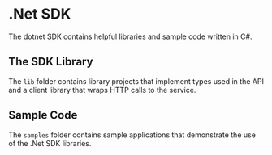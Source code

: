 # .Net SDK

The dotnet SDK contains helpful libraries and sample code written in C#.

## The SDK Library
The `lib` folder contains library projects that implement types used in the API and a client library that wraps HTTP calls to the service.

## Sample Code
The `samples` folder contains sample applications that demonstrate the use of the .Net SDK libraries.
